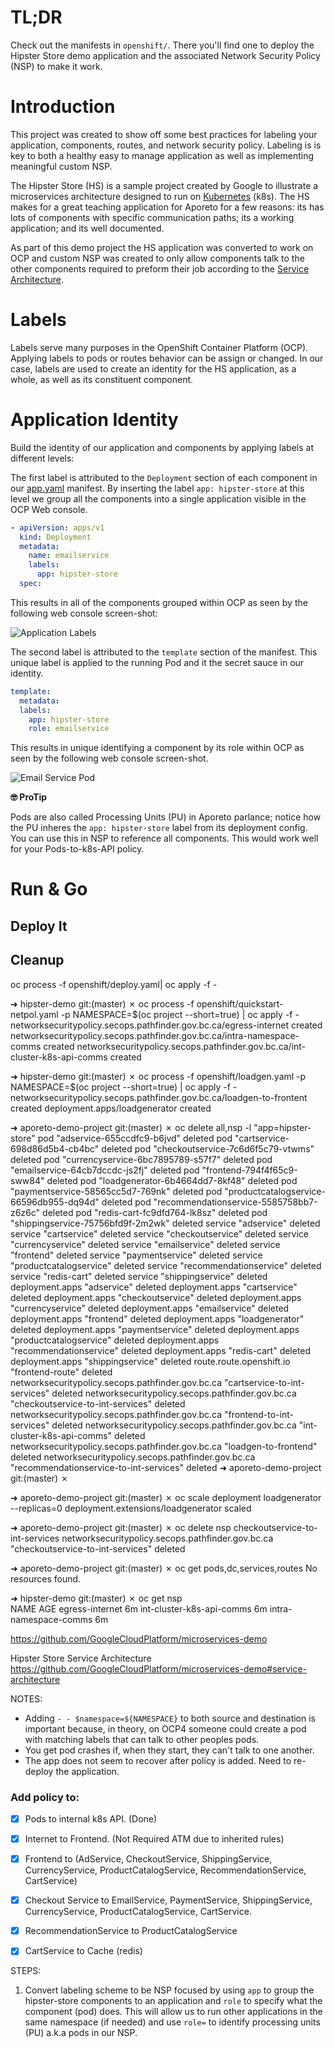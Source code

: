 # TL;DR

Check out the manifests in `openshift/`. There you'll find one to deploy the Hipster Store demo application and the associated Network Security Policy (NSP) to make it work.

# Introduction

This project was created to show off some best practices for labeling your application, components, routes, and network security policy. Labeling is is key to both a healthy easy to manage application as well as implementing meaningful custom NSP.

The Hipster Store (HS) is a sample project created by Google to illustrate a microservices architecture designed to run on [Kubernetes](Kubernetes.io) (k8s). The HS makes for a great teaching application for Aporeto for a few reasons: its has lots of components with specific communication paths; its a working application; and its well documented.

As part of this demo project the HS application was converted to work on OCP and custom NSP was created to only allow components talk to the other components required to preform their job according to the [Service Architecture](https://github.com/GoogleCloudPlatform/microservices-demo#service-architecture). 

# Labels

Labels serve many purposes in the OpenShift Container Platform (OCP). Applying labels to pods or routes behavior can be assign or changed. In our case, labels are used to create an identity for the HS application, as a whole, as well as its constituent component.

# Application Identity

Build the identity of our application and components by applying labels at different levels:

The first label is attributed to the `Deployment` section of each component in our [app.yaml](openshift/app.yaml) manifest. By inserting the label `app: hipster-store` at this level we group all the components into a single application visible in the OCP Web console.

```yaml
- apiVersion: apps/v1
  kind: Deployment
  metadata:
    name: emailservice
    labels:
      app: hipster-store
  spec:
```

This results in all of the components grouped within OCP as seen by the following web console screen-shot:

![Application Labels](./images/application-group.png)

The second label is attributed to the `template` section of the manifest. This unique label is applied to the running Pod and it the secret sauce in our identity. 

```yaml
template:
  metadata:
  labels:
    app: hipster-store
    role: emailservice
```

This results in unique identifying a component by its role within OCP as seen by the following web console screen-shot.

![Email Service Pod](./images/email-service-pod.png)

**🤓 ProTip**

Pods are also called Processing Units (PU) in Aporeto parlance; notice how the PU
inheres the `app: hipster-store` label from its deployment config. You can use this in NSP to reference all components. This would work well for your Pods-to-k8s-API policy.

# Run & Go

## Deploy It

## Cleanup



oc process -f openshift/deploy.yaml| oc apply -f -


➜  hipster-demo git:(master) ✗ oc process -f openshift/quickstart-netpol.yaml -p NAMESPACE=$(oc project --short=true) | oc apply -f -
networksecuritypolicy.secops.pathfinder.gov.bc.ca/egress-internet created
networksecuritypolicy.secops.pathfinder.gov.bc.ca/intra-namespace-comms created
networksecuritypolicy.secops.pathfinder.gov.bc.ca/int-cluster-k8s-api-comms created


➜  hipster-demo git:(master) ✗ oc process -f openshift/loadgen.yaml -p NAMESPACE=$(oc project --short=true) | oc apply -f - 
networksecuritypolicy.secops.pathfinder.gov.bc.ca/loadgen-to-frontent created
deployment.apps/loadgenerator created



➜  aporeto-demo-project git:(master) ✗ oc delete all,nsp -l "app=hipster-store"
pod "adservice-655ccdfc9-b6jvd" deleted
pod "cartservice-698d86d5b4-cb4bc" deleted
pod "checkoutservice-7c6d6f5c79-vtwms" deleted
pod "currencyservice-6bc7895789-s57f7" deleted
pod "emailservice-64cb7dccdc-js2fj" deleted
pod "frontend-794f4f65c9-sww84" deleted
pod "loadgenerator-6b4664dd7-8kf48" deleted
pod "paymentservice-58565cc5d7-769nk" deleted
pod "productcatalogservice-66596db955-dq94d" deleted
pod "recommendationservice-5585758bb7-z6z6c" deleted
pod "redis-cart-fc9dfd764-lk8sz" deleted
pod "shippingservice-75756bfd9f-2m2wk" deleted
service "adservice" deleted
service "cartservice" deleted
service "checkoutservice" deleted
service "currencyservice" deleted
service "emailservice" deleted
service "frontend" deleted
service "paymentservice" deleted
service "productcatalogservice" deleted
service "recommendationservice" deleted
service "redis-cart" deleted
service "shippingservice" deleted
deployment.apps "adservice" deleted
deployment.apps "cartservice" deleted
deployment.apps "checkoutservice" deleted
deployment.apps "currencyservice" deleted
deployment.apps "emailservice" deleted
deployment.apps "frontend" deleted
deployment.apps "loadgenerator" deleted
deployment.apps "paymentservice" deleted
deployment.apps "productcatalogservice" deleted
deployment.apps "recommendationservice" deleted
deployment.apps "redis-cart" deleted
deployment.apps "shippingservice" deleted
route.route.openshift.io "frontend-route" deleted
networksecuritypolicy.secops.pathfinder.gov.bc.ca "cartservice-to-int-services" deleted
networksecuritypolicy.secops.pathfinder.gov.bc.ca "checkoutservice-to-int-services" deleted
networksecuritypolicy.secops.pathfinder.gov.bc.ca "frontend-to-int-services" deleted
networksecuritypolicy.secops.pathfinder.gov.bc.ca "int-cluster-k8s-api-comms" deleted
networksecuritypolicy.secops.pathfinder.gov.bc.ca "loadgen-to-frontend" deleted
networksecuritypolicy.secops.pathfinder.gov.bc.ca "recommendationservice-to-int-services" deleted
➜  aporeto-demo-project git:(master) ✗ 


➜  aporeto-demo-project git:(master) ✗ oc scale deployment loadgenerator --replicas=0 
deployment.extensions/loadgenerator scaled

➜  aporeto-demo-project git:(master) ✗ oc delete nsp checkoutservice-to-int-services
networksecuritypolicy.secops.pathfinder.gov.bc.ca "checkoutservice-to-int-services" deleted

➜  aporeto-demo-project git:(master) ✗ oc get pods,dc,services,routes
No resources found.

➜  hipster-demo git:(master) ✗ oc get nsp                                                                                            
NAME                        AGE
egress-internet             6m
int-cluster-k8s-api-comms   6m
intra-namespace-comms       6m



https://github.com/GoogleCloudPlatform/microservices-demo

Hipster Store Service Architecture
https://github.com/GoogleCloudPlatform/microservices-demo#service-architecture


NOTES:
- Adding `- - $namespace=${NAMESPACE}` to both source and destination is important because, in theory, on OCP4 someone
could create a pod with matching labels that can talk to other
peoples pods.
- You get pod crashes if, when they start, they can't talk to one another.
- The app does not seem to recover after policy is added. Need to re-deploy the application.

### Add policy to:

- [x] Pods to internal k8s API. (Done)
- [x] Internet to Frontend. (Not Required ATM due to inherited rules)
- [x] Frontend to (AdService, CheckoutService, ShippingService, CurrencyService, ProductCatalogService, RecommendationService, CartService)
- [x] Checkout Service to EmailService, PaymentService, ShippingService, CurrencyService, ProductCatalogService, CartService.
- [x] RecommendationService to ProductCatalogService
- [x] CartService to Cache (redis)


STEPS:

1. Convert labeling scheme to be NSP focused by using `app` to group the 
hipster-store components to an application and `role` to specify what the
component (pod) does. This will allow us to run other applications in the same
namespace (if needed) and use `role=` to identify processing units (PU) a.k.a pods in our NSP.